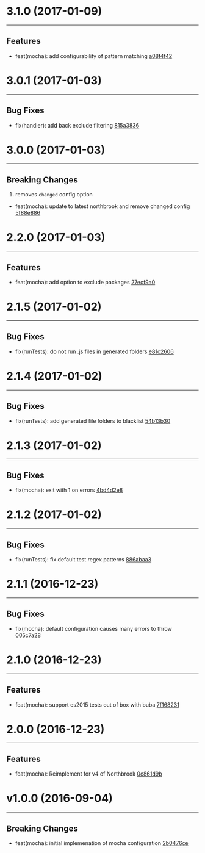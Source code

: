 # 3.1.0 (2017-01-09)
---

## Features

- feat(mocha): add configurability of pattern matching [a08f4f42](https://github.com/northbrookjs/mocha/commits/a08f4f426080cbee8b66d93b28ff2058a1f485c7)

# 3.0.1 (2017-01-03)
---

## Bug Fixes

- fix(handler): add back exclude filtering [815a3836](https://github.com/northbrookjs/mocha/commits/815a383602ec8795d501735958c563bbd7047210)

# 3.0.0 (2017-01-03)
---

## Breaking Changes

1. removes `changed` config option
  - feat(mocha): update to latest northbrook and remove changed config [5f88e886](https://github.com/northbrookjs/mocha/commits/5f88e886ae101b70c8644085187011be9d24c2dd)

# 2.2.0 (2017-01-03)
---

## Features

- feat(mocha): add option to exclude packages [27ecf9a0](https://github.com/northbrookjs/mocha/commits/27ecf9a024b7bac5d0cbb140e581e35811175e10)

# 2.1.5 (2017-01-02)
---

## Bug Fixes

- fix(runTests): do not run .js files in generated folders [e81c2606](https://github.com/northbrookjs/mocha/commits/e81c2606982b3237d603f22f23278e5a126f1c3e)

# 2.1.4 (2017-01-02)
---

## Bug Fixes

- fix(runTests): add generated file folders to blacklist [54b13b30](https://github.com/northbrookjs/mocha/commits/54b13b30f32e8099f77d31adbc90b36c04e7c8f1)

# 2.1.3 (2017-01-02)
---

## Bug Fixes

- fix(mocha): exit with 1 on errors [4bd4d2e8](https://github.com/northbrookjs/mocha/commits/4bd4d2e8e76c741780a20cadc346e9887aa600bc)

# 2.1.2 (2017-01-02)
---

## Bug Fixes

- fix(runTests): fix default test regex patterns [886abaa3](https://github.com/northbrookjs/mocha/commits/886abaa36b61ca526bcde2d36f5647a7ee995680)

# 2.1.1 (2016-12-23)
---

## Bug Fixes

- fix(mocha): default configuration causes many errors to throw [005c7a28](https://github.com/northbrookjs/mocha/commits/005c7a28bb9db4f01800ec52da8913a836e9897e)

# 2.1.0 (2016-12-23)
---

## Features

- feat(mocha): support es2015 tests out of box with buba [7f168231](https://github.com/northbrookjs/mocha/commits/7f1682318fd4f68cdd14a1a5f7bd307ebb95fe01)

# 2.0.0 (2016-12-23)
---

## Features

- feat(mocha): Reimplement for v4 of Northbrook [0c861d9b](https://github.com/northbrookjs/mocha/commits/0c861d9b360a1f02d45db02adf78d046cd302add)

# v1.0.0 (2016-09-04)
---


## Breaking Changes

- feat(mocha): initial implemenation of mocha configuration [2b0476ce](https://github.com/northbrookjs/mocha/commits/2b0476ceb7b92b1a4c22382b4b776c557ecc91f3)



